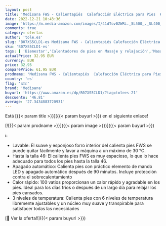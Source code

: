 ```yaml
---
layout: post
title: 'Medisana FWS - Calientapiés  Calefacción Eléctrica para Pies  6 Niveles de Temperatura  Desconexión Automática  Protección contra Sobrecalentamiento  Lavable  Talla de Zapatos hasta 46  Color Gris'
date: 2022-12-21 10:43:36
image: 'https://m.media-amazon.com/images/I/41dTov0ZWRL._SL500_._SL400_.jpg'
comments: true
category: ofertas
author: 'tole.es'
slug: 'B07XS5CLD1-es Medisana FWS - Calientapiés Calefacción Eléctrica para...'
sku: 'B07XS5CLD1-es'
tags: [ 'Bienestar','Calentadores de pies en Masaje y relajación','Masaje y relajación','Salud y cuidado personal','Tratamientos de frío y calor en Masaje y relajación','medisana','zapatos','🇪🇸', ]
actualPrice: 32.95 EUR
currency: EUR
price: 32.95
comparePrice: 61.95 EUR
prodname: 'Medisana FWS - Calientapiés  Calefacción Eléctrica para Pies  6 Niveles de Temperatura  Desconexión Automática  Protección contra Sobrecalentamiento  Lavable  Talla de Zapatos hasta 46  Color Gris'
country: 'es'
flag: '🇪🇸'
brand: 'Medisana'
buyurl: 'https://www.amazon.es/dp/B07XS5CLD1/?tag=tolees-21'
descuento: '46.81'
average: '27.3434883720931'
---
```


Está [{{< param title >}}]({{< param buyurl >}}) en el siguiente enlace!

[![{{< param prodname >}}]({{< param image >}})]({{< param buyurl >}})

ℹ️:

- Lavable: El suave y esponjoso forro interior del calienta pies FWS se puede quitar fácilmente y lavar a máquina a un máximo de 30 °C.
- Hasta la talla 46: El calienta pies FWS es muy espacioso, lo que lo hace adecuado para todos los pies hasta la talla 46.
- Apagado automático: Calienta pies con práctico elemento de mando LED y apagado automático después de 90 minutos. Incluye protección contra el sobrecalentamiento
- Calor rápido: 100 vatios proporcionan un calor rápido y agradable en los pies. Ideal para los días fríos o después de un largo día para relajar los pies cansados.
- 3 niveles de temperatura: Calienta pies con 6 niveles de temperatura libremente ajustables y un núcleo muy suave y transpirable para satisfacer todas las necesidades

[🛒 Ver la oferta!!]({{< param buyurl >}})
